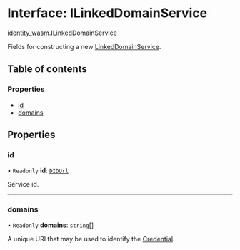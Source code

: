 # Interface: ILinkedDomainService

[identity\_wasm](../modules/identity_wasm.md).ILinkedDomainService

Fields for constructing a new [LinkedDomainService](../classes/identity_wasm.LinkedDomainService.md).

## Table of contents

### Properties

- [id](identity_wasm.ILinkedDomainService.md#id)
- [domains](identity_wasm.ILinkedDomainService.md#domains)

## Properties

### id

• `Readonly` **id**: [`DIDUrl`](../classes/identity_wasm.DIDUrl.md)

Service id.

___

### domains

• `Readonly` **domains**: `string`[]

A unique URI that may be used to identify the [Credential](../classes/identity_wasm.Credential.md).
